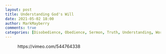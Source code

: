 ```yaml
---
layout: post
title: Understanding God's Will
date: 2021-05-02 18:00
author: MarkMayberry
comments: true
categories: [Disobedience, Obedience, Sermon, Truth, Understanding, Word of God]
---
```

<!-- wp:embed {"url":"https://vimeo.com/544764338","type":"video","providerNameSlug":"vimeo","responsive":true,"className":"wp-embed-aspect-4-3 wp-has-aspect-ratio"} -->
<figure class="wp-block-embed is-type-video is-provider-vimeo wp-block-embed-vimeo wp-embed-aspect-4-3 wp-has-aspect-ratio"><div class="wp-block-embed__wrapper">
https://vimeo.com/544764338
</div></figure>
<!-- /wp:embed -->
